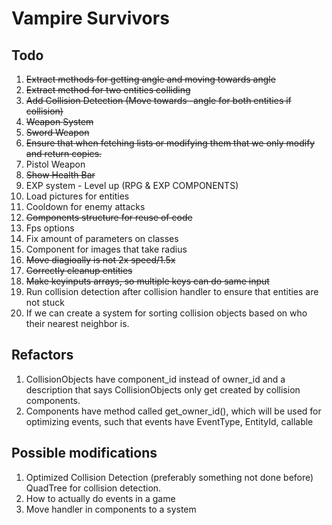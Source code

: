 # Vampire Survivors

## Todo
1. ~~Extract methods for getting angle and moving towards angle~~
2. ~~Extract method for two entities colliding~~
3. ~~Add Collision Detection (Move towards -angle for both entities if collision)~~ 
4. ~~Weapon System~~
5. ~~Sword Weapon~~
6. ~~Ensure that when fetching lists or modifying them that we only modify and return copies.~~ 
7. Pistol Weapon
8. ~~Show Health Bar~~
9. EXP system - Level up (RPG & EXP COMPONENTS)
10. Load pictures for entities
11. Cooldown for enemy attacks
12. ~~Components structure for reuse of code~~
13. Fps options
14. Fix amount of parameters on classes
15. Component for images that take radius
16. ~~Move diagioally is not 2x speed/1.5x~~
17. ~~Correctly cleanup entities~~
18. ~~Make keyinputs arrays, so multiple keys can do same input~~
19. Run collision detection after collision handler to ensure that entities are not stuck
20. If we can create a system for sorting collision objects based on who their nearest neighbor is.


## Refactors
1. CollisionObjects have component_id instead of owner_id and a description that says CollisionObjects only get created by collision components.
2. Components have method called get_owner_id(), which will be used for optimizing events, such that events have EventType, EntityId, callable



## Possible modifications
1. Optimized Collision Detection (preferably something not done before) QuadTree for collision detection. 
2. How to actually do events in a game
3. Move handler in components to a system